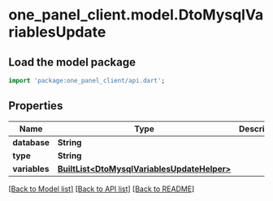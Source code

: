 # one_panel_client.model.DtoMysqlVariablesUpdate

## Load the model package
```dart
import 'package:one_panel_client/api.dart';
```

## Properties
Name | Type | Description | Notes
------------ | ------------- | ------------- | -------------
**database** | **String** |  | 
**type** | **String** |  | 
**variables** | [**BuiltList&lt;DtoMysqlVariablesUpdateHelper&gt;**](DtoMysqlVariablesUpdateHelper.md) |  | [optional] 

[[Back to Model list]](../README.md#documentation-for-models) [[Back to API list]](../README.md#documentation-for-api-endpoints) [[Back to README]](../README.md)


